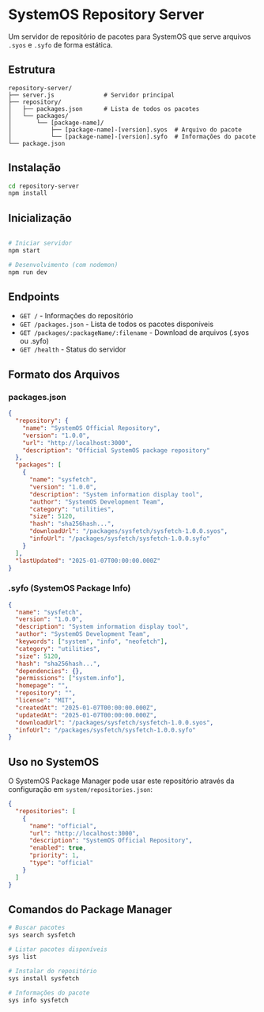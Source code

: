 # SystemOS Repository Server

Um servidor de repositório de pacotes para SystemOS que serve arquivos `.syos` e `.syfo` de forma estática.

## Estrutura

```
repository-server/
├── server.js              # Servidor principal
├── repository/
│   ├── packages.json      # Lista de todos os pacotes
│   └── packages/
│       └── [package-name]/
│           ├── [package-name]-[version].syos  # Arquivo do pacote
│           └── [package-name]-[version].syfo  # Informações do pacote
└── package.json
```

## Instalação

```bash
cd repository-server
npm install
```

## Inicialização

```bash

# Iniciar servidor
npm start

# Desenvolvimento (com nodemon)
npm run dev
```

## Endpoints

- `GET /` - Informações do repositório
- `GET /packages.json` - Lista de todos os pacotes disponíveis
- `GET /packages/:packageName/:filename` - Download de arquivos (.syos ou .syfo)
- `GET /health` - Status do servidor

## Formato dos Arquivos

### packages.json
```json
{
  "repository": {
    "name": "SystemOS Official Repository",
    "version": "1.0.0",
    "url": "http://localhost:3000",
    "description": "Official SystemOS package repository"
  },
  "packages": [
    {
      "name": "sysfetch",
      "version": "1.0.0",
      "description": "System information display tool",
      "author": "SystemOS Development Team",
      "category": "utilities",
      "size": 5120,
      "hash": "sha256hash...",
      "downloadUrl": "/packages/sysfetch/sysfetch-1.0.0.syos",
      "infoUrl": "/packages/sysfetch/sysfetch-1.0.0.syfo"
    }
  ],
  "lastUpdated": "2025-01-07T00:00:00.000Z"
}
```

### .syfo (SystemOS Package Info)
```json
{
  "name": "sysfetch",
  "version": "1.0.0",
  "description": "System information display tool",
  "author": "SystemOS Development Team",
  "keywords": ["system", "info", "neofetch"],
  "category": "utilities",
  "size": 5120,
  "hash": "sha256hash...",
  "dependencies": {},
  "permissions": ["system.info"],
  "homepage": "",
  "repository": "",
  "license": "MIT",
  "createdAt": "2025-01-07T00:00:00.000Z",
  "updatedAt": "2025-01-07T00:00:00.000Z",
  "downloadUrl": "/packages/sysfetch/sysfetch-1.0.0.syos",
  "infoUrl": "/packages/sysfetch/sysfetch-1.0.0.syfo"
}
```

## Uso no SystemOS

O SystemOS Package Manager pode usar este repositório através da configuração em `system/repositories.json`:

```json
{
  "repositories": [
    {
      "name": "official",
      "url": "http://localhost:3000",
      "description": "SystemOS Official Repository",
      "enabled": true,
      "priority": 1,
      "type": "official"
    }
  ]
}
```

## Comandos do Package Manager

```bash
# Buscar pacotes
sys search sysfetch

# Listar pacotes disponíveis
sys list

# Instalar do repositório
sys install sysfetch

# Informações do pacote
sys info sysfetch
```
